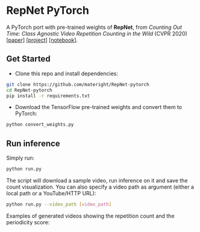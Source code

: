# RepNet PyTorch
A PyTorch port with pre-trained weights of **RepNet**, from *Counting Out Time: Class Agnostic Video Repetition Counting in the Wild* (CVPR 2020) [[paper]](https://arxiv.org/abs/2006.15418) [[project]](https://sites.google.com/view/repnet) [[notebook]](https://colab.research.google.com/github/google-research/google-research/blob/master/repnet/repnet_colab.ipynb#scrollTo=FUg2vSYhmsT0).

## Get Started
- Clone this repo and install dependencies:
```bash
git clone https://github.com/materight/RepNet-pytorch
cd RepNet-pytorch
pip install -r requirements.txt
```

- Download the TensorFlow pre-trained weights and convert them to PyTorch:
```bash
python convert_weights.py
```

## Run inference
Simply run:
```bash
python run.py
```
The script will download a sample video, run inference on it and save the count visualization. You can also specify a video path as argument (either a local path or a YouTube/HTTP URL):
```bash
python run.py --video_path [video_path]
```

Examples of generated videos showing the repetition count and the periodicity score:
